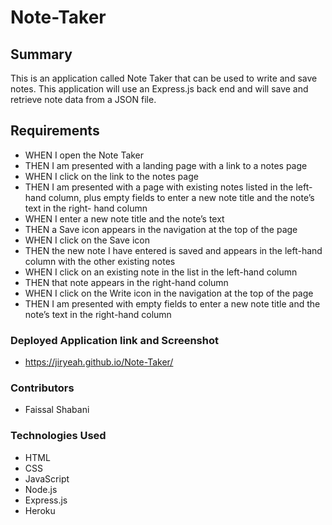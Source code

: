# Note-Taker

## Summary
This is an application called Note Taker that can be used to write and save notes. This application will use an Express.js back end and will save and retrieve note data from a JSON file.

## Requirements 
- WHEN I open the Note Taker
- THEN I am presented with a landing page with a link to a notes page
- WHEN I click on the link to the notes page
- THEN I am presented with a page with existing notes listed in the left-hand column, plus empty fields to enter a new note title and the note’s text in the right-   hand column
- WHEN I enter a new note title and the note’s text
- THEN a Save icon appears in the navigation at the top of the page
- WHEN I click on the Save icon
- THEN the new note I have entered is saved and appears in the left-hand column with the other existing notes
- WHEN I click on an existing note in the list in the left-hand column
- THEN that note appears in the right-hand column
- WHEN I click on the Write icon in the navigation at the top of the page
- THEN I am presented with empty fields to enter a new note title and the note’s text in the right-hand column

### Deployed Application link and Screenshot
- https://jiryeah.github.io/Note-Taker/











### Contributors
- Faissal Shabani

### Technologies Used
- HTML
- CSS
- JavaScript
- Node.js
- Express.js
- Heroku
